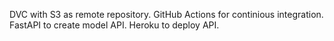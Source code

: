 DVC with S3 as remote repository.
GitHub Actions for continious integration.
FastAPI to create model API.
Heroku to deploy API.
